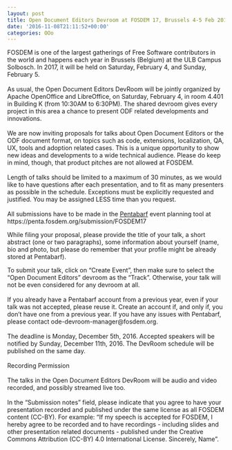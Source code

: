 ```yaml
---
layout: post
title: Open Document Editors Devroom at FOSDEM 17, Brussels 4-5 Feb 2017
date: '2016-11-08T21:11:52+00:00'
categories: OOo
---
```

<p>FOSDEM is one of the largest gatherings of Free Software contributors in the world and happens each year in Brussels (Belgium) at the ULB Campus Solbosch. In 2017, it will be held on Saturday, February 4, and Sunday, February 5.<br /><br />As usual, the Open Document Editors DevRoom will be jointly organized by Apache OpenOffice and LibreOffice, on Saturday, February 4, in room 4.401 in Building K (from 10:30AM to 6:30PM). The shared devroom gives every project in this area a chance to present ODF related developments and innovations.<br /><br />We are now inviting proposals for talks about Open Document Editors or the ODF document format, on topics such as code, extensions, localization, QA, UX, tools and adoption related cases. This is a unique opportunity to show new ideas and developments to a wide technical audience. Please do keep in mind, though, that product pitches are not allowed at FOSDEM.<br /><br />Length of talks should be limited to a maximum of 30 minutes, as we would like to have questions after each presentation, and to fit as many presenters as possible in the schedule. Exceptions must be explicitly requested and justified. You may be assigned LESS time than you request.<br /><br />All submissions have to be made in the <a href="https://penta.fosdem.org/submission/FOSDEM17">Pentabarf</a> event planning tool at https://penta.fosdem.org/submission/FOSDEM17<br /></p>While filing your proposal, please provide the title of your talk, a short abstract (one or two paragraphs), some information about yourself (name, bio and photo, but please do remember that your profile might be already stored at Pentabarf).<br /> 
  <p>To submit your talk, click on “Create Event”, then make sure to select the “Open Document Editors” devroom as the “Track”. Otherwise, your talk will not be even considered for any devroom at all.<br /><br />If you already have a Pentabarf account from a previous year, even if your talk was not accepted, please reuse it. Create an account if, and only if, you don’t have one from a previous year. If you have any issues with Pentabarf, please contact ode-devroom-manager@fosdem.org.<br /><br />The deadline is Monday, December 5th, 2016. Accepted speakers will be notified by Sunday, December 11th, 2016. The DevRoom schedule will be published on the same day.<br /><br />Recording Permission<br /><br />The talks in the Open Document Editors DevRoom will be audio and video recorded, and possibly streamed live too.<br /><br />In the “Submission notes” field, please indicate that you agree to have your presentation recorded and published under the same license as all FOSDEM content (CC-BY). For example: “If my speech is accepted for FOSDEM, I hereby agree to be recorded and to have recordings - including slides and other presentation related documents - published under the Creative Commons Attribution (CC-BY) 4.0 International License. Sincerely, Name”.<br /><br /> </p>
